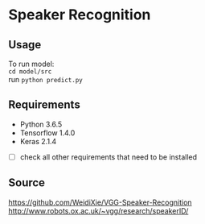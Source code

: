 # Speaker Recognition
## Usage
To run model:     
`cd model/src`    
run `python predict.py` 
## Requirements
- Python 3.6.5    
- Tensorflow 1.4.0    
- Keras 2.1.4     
- [ ] check all other requirements that need to be installed    
## Source
https://github.com/WeidiXie/VGG-Speaker-Recognition      
http://www.robots.ox.ac.uk/~vgg/research/speakerID/